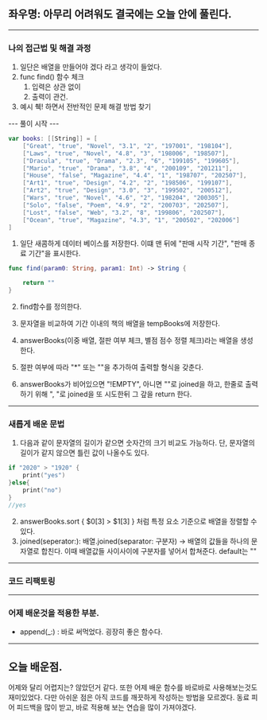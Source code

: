 ## 좌우명: 아무리 어려워도 결국에는 오늘 안에 풀린다.
--- 
### 나의 접근법 및 해결 과정

1. 일단은 배열을 만들어야 겠다 라고 생각이 들었다.
2. func find() 함수 체크
	1. 입력은 상관 없이 
	2. 출력이 관건.
3. 예시 췍! 하면서 전반적인 문제 해결 방법 찾기

--- 풀이 시작 ---

```swift
var books: [[String]] = [
	["Great", "true", "Novel", "3.1", "2", "197001", "198104"],
	["Laws", "true", "Novel", "4.8", "3", "198006", "198507"],
	["Dracula", "true", "Drama", "2.3", "6", "199105", "199605"],
	["Mario", "true", "Drama", "3.8", "4", "200109", "201211"],
	["House", "false", "Magazine", "4.4", "1", "198707", "202507"],
	["Art1", "true", "Design", "4.2", "2", "198506", "199107"],
	["Art2", "true", "Design", "3.0", "3", "199502", "200512"],
	["Wars", "true", "Novel", "4.6", "2", "198204", "200305"],
	["Solo", "false", "Poem", "4.9", "2", "200703", "202507"],
	["Lost", "false", "Web", "3.2", "8", "199806", "202507"],
	["Ocean", "true", "Magazine", "4.3", "1", "200502", "202006"]
]
```
1. 일단 새콤하게 데이터 베이스를 저장한다. 이떄 맨 뒤에 "판매 시작 기간",  "판매 종료 기간"을 표시한다.

```swift
func find(param0: String, param1: Int) -> String {

	return ""
}
```
2. find함수를 정의한다.

3. 문자열을 비교하여 기간 이내의 책의 배열을 tempBooks에 저장한다.

4. answerBooks(이중 배열, 절판 여부 체크, 별점 점수 정렬 체크)라는 배열을 생성한다.

5. 절판 여부에 따라 "\*" 또는  ""을 추가하여 출력할 형식을 갖춘다.

6. answerBooks가 비어있으면 "!EMPTY", 아니면 ""로 joined을 하고, 한줄로 출력하기 위해 ", "로 joined을 또 시도한뒤 그 갚을 return 한다.


---
### 새롭게 배운 문법

1. 다음과 같이 문자열의 길이가 같으면 숫자간의 크기 비교도 가능하다.  단, 문자열의 길이가 같지 않으면 틀린 값이 나올수도 있다.
```swift
if "2020" > "1920" {
	print("yes")
}else{
	print("no")
}
//yes
```
2. answerBooks.sort { $0[3] > $1[3] } 처럼 특정 요소 기준으로 배열을 정렬할 수 있다.
3. joined(seperator:): 배열.joined(separator: 구분자) -> 배열의 값들을 하나의 문자열로 합친다. 이때 배열값들 사이사이에 구분자를 넣어서 합쳐준다. default는 ""
---
### 코드 리팩토링


---
### 어제 배운것을 적용한 부분.

* append(\_:) : 바로 써먹었다. 굉장히 좋은 함수다.



--- 
## 오늘 배운점.

어제와 달리 어렵지는? 않았던거 같다.
또한 어제 배운 함수를 바로바로 사용해보는것도 재미있었다.
다만 아쉬운 점은 아직 코드를 깨끗하게 작성하는 방법을 모르겠다.
동료 피어 피드백을 많이 받고, 바로 적용해 보는 연습을 많이 가져야겠다.